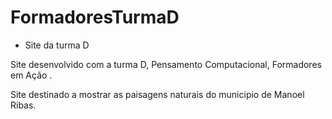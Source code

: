 # FormadoresTurmaD

* Site da turma D

Site desenvolvido com a turma D, Pensamento Computacional, Formadores em Ação .

Site destinado a mostrar as paisagens naturais do municipio de Manoel Ribas. 
